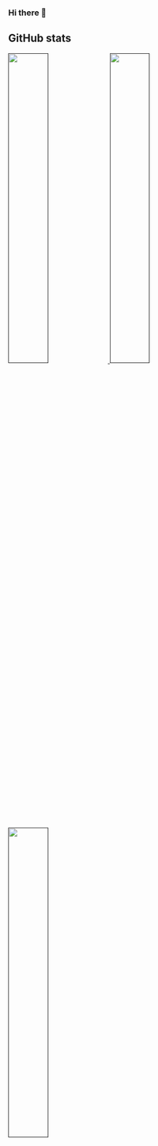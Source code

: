 ### Hi there 👋
GitHub stats
------------
<p align="left">
  <a href="">
    <img width="40%" src="https://github-readme-stats.vercel.app/api?username=Omnya-Ellethy&show_icons=true&theme=dracula&hide_border=true" />
    <img width="40%" src="https://github-readme-stats.vercel.app/api/top-langs/?username=Omnya-Ellethy&theme=onedark&layout=compact" />
    <img width="40%" src="https://github-readme-streak-stats.herokuapp.com/?user=Omnya-Ellethy&theme=onedark&hide_border=true" />
  </a>
</p>

<!--
**Omnya-Ellethy/Omnya-Ellethy** is a ✨ _special_ ✨ repository because its `README.md` (this file) appears on your GitHub profile.

Here are some ideas to get you started:

- 🔭 I’m currently working on ...
- 🌱 I’m currently learning ...
- 👯 I’m looking to collaborate on ...
- 🤔 I’m looking for help with ...
- 💬 Ask me about ...
- 📫 How to reach me: ...
- 😄 Pronouns: ...
- ⚡ Fun fact: ...
-->
